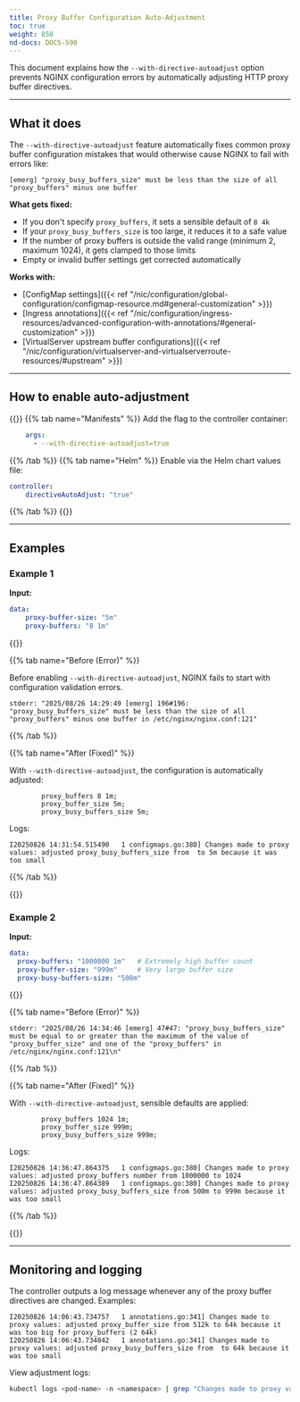 ```yaml
---
title: Proxy Buffer Configuration Auto-Adjustment
toc: true
weight: 850
nd-docs: DOCS-590
---
```


This document explains how the `--with-directive-autoadjust` option prevents NGINX configuration errors by automatically adjusting HTTP proxy buffer directives.

---
## What it does

The `--with-directive-autoadjust` feature automatically fixes common proxy buffer configuration mistakes that would otherwise cause NGINX to fail with errors like:

```text
[emerg] "proxy_busy_buffers_size" must be less than the size of all "proxy_buffers" minus one buffer
```

**What gets fixed:**
- If you don't specify `proxy_buffers`, it sets a sensible default of `8 4k`
- If your `proxy_busy_buffers_size` is too large, it reduces it to a safe value
- If the number of proxy buffers is outside the valid range (minimum 2, maximum 1024), it gets clamped to those limits
- Empty or invalid buffer settings get corrected automatically

**Works with:**
- [ConfigMap settings]({{< ref "/nic/configuration/global-configuration/configmap-resource.md#general-customization" >}})
- [Ingress annotations]({{< ref "/nic/configuration/ingress-resources/advanced-configuration-with-annotations/#general-customization" >}})
- [VirtualServer upstream buffer configurations]({{< ref "/nic/configuration/virtualserver-and-virtualserverroute-resources/#upstream" >}})
---

## How to enable auto-adjustment
{{<tabs name="enable-auto-adjustment">}}
{{% tab name="Manifests" %}}
Add the flag to the controller container:
```yaml
    args:
      - --with-directive-autoadjust=true
```
{{% /tab %}}
{{% tab name="Helm" %}}
Enable via the Helm chart values file:
```yaml
controller:
    directiveAutoAdjust: "true"
```
{{% /tab %}}
{{</tabs>}}

---
## Examples

### Example 1

**Input:**
```yaml
data:
    proxy-buffer-size: "5m"
    proxy-buffers: "8 1m"  
```

{{<tabs name="example1-result">}}

{{% tab name="Before (Error)" %}}

Before enabling `--with-directive-autoadjust`, NGINX fails to start with configuration validation errors.

```shell
stderr: "2025/08/26 14:29:49 [emerg] 196#196: "proxy_busy_buffers_size" must be less than the size of all "proxy_buffers" minus one buffer in /etc/nginx/nginx.conf:121"
```

{{% /tab %}}

{{% tab name="After (Fixed)" %}}

With `--with-directive-autoadjust`, the configuration is automatically adjusted:

```nginx
		proxy_buffers 8 1m;
		proxy_buffer_size 5m;
		proxy_busy_buffers_size 5m;       
```

Logs:
```text
I20250826 14:31:54.515490   1 configmaps.go:380] Changes made to proxy values: adjusted proxy_busy_buffers_size from  to 5m because it was too small
```

{{% /tab %}}

{{</tabs>}}

### Example 2

**Input:**
```yaml
data:
  proxy-buffers: "1000000 1m"   # Extremely high buffer count
  proxy-buffer-size: "999m"     # Very large buffer size
  proxy-busy-buffers-size: "500m"
```

{{<tabs name="example2-result">}}

{{% tab name="Before (Error)" %}}

```shell
stderr: "2025/08/26 14:34:46 [emerg] 47#47: "proxy_busy_buffers_size" must be equal to or greater than the maximum of the value of "proxy_buffer_size" and one of the "proxy_buffers" in /etc/nginx/nginx.conf:121\n"
```

{{% /tab %}}

{{% tab name="After (Fixed)" %}}

With `--with-directive-autoadjust`, sensible defaults are applied:

```shell
		proxy_buffers 1024 1m;
		proxy_buffer_size 999m;
		proxy_busy_buffers_size 999m;
```

Logs:
```shell
I20250826 14:36:47.864375   1 configmaps.go:380] Changes made to proxy values: adjusted proxy_buffers number from 1000000 to 1024
I20250826 14:36:47.864389   1 configmaps.go:380] Changes made to proxy values: adjusted proxy_busy_buffers_size from 500m to 999m because it was too small
```

{{% /tab %}}

{{</tabs>}}

---
## Monitoring and logging

The controller outputs a log message whenever any of the proxy buffer directives are changed. Examples:

```text
I20250826 14:06:43.734757   1 annotations.go:341] Changes made to proxy values: adjusted proxy_buffer_size from 512k to 64k because it was too big for proxy_buffers (2 64k)
I20250826 14:06:43.734842   1 annotations.go:341] Changes made to proxy values: adjusted proxy_busy_buffers_size from  to 64k because it was too small
```

View adjustment logs:
```bash
kubectl logs <pod-name> -n <namespace> | grep "Changes made to proxy values"
```